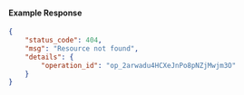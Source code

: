 <!-- Code generated for API Clients. DO NOT EDIT. -->

#### Example Response

```json
{
	"status_code": 404,
	"msg": "Resource not found",
	"details": {
		"operation_id": "op_2arwadu4HCXeJnPo8pNZjMwjm3O"
	}
}
```
